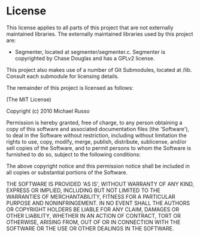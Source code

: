 # License

This license applies to all parts of this project that are not externally maintained libraries.  The externally maintained libraries used by this project are:

- Segmenter, located at segmenter/segmenter.c.  Segmenter is copyrighted by Chase Douglas and has a GPLv2 license.

This project also makes use of a number of Git Submodules, located at /lib.  Consult each submodule for licensing details.

The remainder of this project is licensed as follows:

(The MIT License)

Copyright (c) 2010 Michael Russo

Permission is hereby granted, free of charge, to any person obtaining a copy of this software and associated documentation files (the 'Software'), to deal in the Software without restriction, including without limitation the rights to use, copy, modify, merge, publish, distribute, sublicense, and/or sell copies of the Software, and to permit persons to whom the Software is furnished to do so, subject to the following conditions:

The above copyright notice and this permission notice shall be included in all copies or substantial portions of the Software.

THE SOFTWARE IS PROVIDED 'AS IS', WITHOUT WARRANTY OF ANY KIND, EXPRESS OR IMPLIED, INCLUDING BUT NOT LIMITED TO THE WARRANTIES OF MERCHANTABILITY, FITNESS FOR A PARTICULAR PURPOSE AND NONINFRINGEMENT. IN NO EVENT SHALL THE AUTHORS OR COPYRIGHT HOLDERS BE LIABLE FOR ANY CLAIM, DAMAGES OR OTHER LIABILITY, WHETHER IN AN ACTION OF CONTRACT, TORT OR OTHERWISE, ARISING FROM, OUT OF OR IN CONNECTION WITH THE SOFTWARE OR THE USE OR OTHER DEALINGS IN THE SOFTWARE.